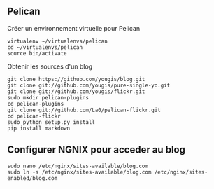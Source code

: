 ## Pelican 

Créer un environnement virtuelle pour Pelican

```
virtualenv ~/virtualenvs/pelican
cd ~/virtualenvs/pelican
source bin/activate
```


Obtenir les sources d'un blog
```
git clone https://github.com/yougis/blog.git
git clone git://github.com/yougis/pure-single-yo.git
git clone git://github.com/yougis/flickr.git
sudo mkdir pelican-plugins
cd pelican-plugins 
git clone git://github.com/La0/pelican-flickr.git
cd pelican-flickr
sudo python setup.py install
pip install markdown
```

## Configurer NGNIX pour acceder au blog
```
sudo nano /etc/nginx/sites-available/blog.com
sudo ln -s /etc/nginx/sites-available/blog.com /etc/nginx/sites-enabled/blog.com
```
